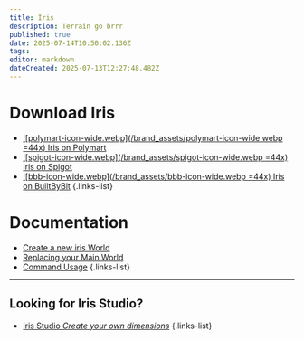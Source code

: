 ```yaml
---
title: Iris
description: Terrain go brrr
published: true
date: 2025-07-14T10:50:02.136Z
tags: 
editor: markdown
dateCreated: 2025-07-13T12:27:48.482Z
---
```




# Download Iris
- [![polymart-icon-wide.webp](/brand_assets/polymart-icon-wide.webp =44x) Iris on Polymart](https://polymart.org/product/3623/iris-dimension-engine)
- [![spigot-icon-wide.webp](/brand_assets/spigot-icon-wide.webp =44x) Iris on Spigot](https://www.spigotmc.org/resources/iris-dimension-engine.84586/)
- [![bbb-icon-wide.webp](/brand_assets/bbb-icon-wide.webp =44x) Iris on BuiltByBit](https://builtbybit.com/resources/iris-dimension-engine.56258/) 
{.links-list}

# Documentation

- [Create a new iris World](/doc/iris/create-world)
- [Replacing your Main World](/doc/iris/replacing-main-world)
- [Command Usage](/doc/iris/commands)
{.links-list}

---

## Looking for Iris Studio?

- [Iris Studio *Create your own dimensions*](/guide/studio)
{.links-list}